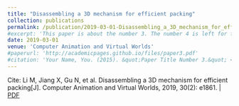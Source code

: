 ```yaml
---
title: "Disassembling a 3D mechanism for efficient packing"
collection: publications
permalink: /publication/2019-03-01-Disassembling_a_3D_mechanism_for_efficient_packing
#excerpt: 'This paper is about the number 3. The number 4 is left for future work.'
date: 2019-03-01
venue: 'Computer Animation and Virtual Worlds'
#paperurl: 'http://academicpages.github.io/files/paper3.pdf'
#citation: 'Your Name, You. (2015). &quot;Paper Title Number 3.&quot; <i>Journal 1</i>. 1(3).'
---
```


Cite: Li M, Jiang X, Gu N, et al. Disassembling a 3D mechanism for efficient packing[J]. Computer Animation and Virtual Worlds, 2019, 30(2): e1861.  \| [PDF](http://xuejx7.github.io/files/2019_Disassembling_a_3D_mechanism_for_efficient_packing.pdf)
